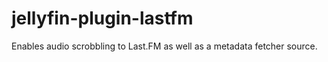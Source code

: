 # jellyfin-plugin-lastfm

Enables audio scrobbling to Last.FM as well as a metadata fetcher source.
